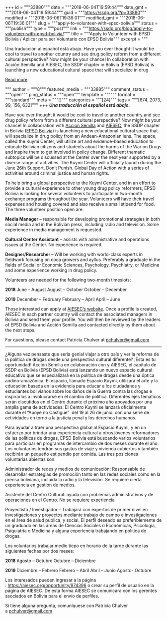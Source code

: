 +++
id = """33880"""
date = """2018-06-04T19:59:44"""
date_gmt = """2018-06-04T19:59:44"""
guid = """https://ssdp.org/?p=33880"""
modified = """2018-06-06T19:36:01"""
modified_gmt = """2018-06-06T19:36:01"""
slug = """apply-to-volunteer-with-epsd-bolivia"""
status = """publish"""
type = """post"""
link = """https://ssdp.org/blog/apply-to-volunteer-with-epsd-bolivia/"""
title = """Apply to Volunteer with EPSD Bolivia / Aplicar para ser Voluntario con EPSD Bolivia"""
excerpt = """<p>Una traducción al español está abajo. Have you ever thought it would be cool to travel to another country and see drug policy reform from a different cultural perspective? Now might be your chance! In collaboration with Acción Semilla and AIESEC, the SSDP chapter in Bolivia (EPSD Bolivia) is launching a new educational cultural space that will specialize in drug</p>
<div class="h10"></div>
<p><a class="more-link2 flat" href="https://ssdp.org/blog/apply-to-volunteer-with-epsd-bolivia/">Read more</a></p>
"""
author = """8"""
featured_media = """33885"""
comment_status = """open"""
ping_status = """open"""
template = """"""
format = """standard"""
meta = """[]"""
categories = """[24]"""
tags = """[674, 2073, 99, 156, 632]"""
+++
<em><strong>Una traducción al español está abajo.</strong></em>

Have you ever thought it would be cool to travel to another country and see drug policy reform from a different cultural perspective? Now might be your chance! In collaboration with <a href="https://idpc.net/es/profile/accion-semilla-bolivia?setlang=ru">Acción Semilla</a> and <a href="https://aiesec.org/opportunity/974396">AIESEC</a>, the SSDP chapter in Bolivia (<a href="https://www.facebook.com/Estudiantes-para-un-Politica-Sensata-de-Drogas-Bolivia-382446462128297/">EPSD Bolivia</a>) is launching a new educational cultural space that will specialize in drug policy from an Andean-Amazonian lens. The space, called the Kuymi Center, will utilize art and evidence-based education to educate Bolivian citizens and students about the harms of the War on Drugs and inspire them to get involved in policy change. Different thematic subtopics will be discussed at the Center over the next year supported by a diverse range of activities. The Kuymi Center will officially launch during the June 26th Support. Don&#8217;t Punish. Global Day of Action with a series of activities around criminal justice and human rights.

To help bring a global perspective to the Kuymi Center, and in an effort to provide a cultural experience to other young drug policy reformers, EPSD Bolivia is looking for several volunteers to participate in two-month exchange programs throughout the year. Volunteers will have their travel expenses and housing covered and also receive a small stipend for food. The three volunteer position open are:

<strong>Media Manager</strong> &#8211; responsible for developing promotional strategies in both social media and in the Bolivian press, including radio and television. Some experience in media management is requested.

<strong>Cultural Center Assistant</strong> &#8211; assists with administrative and operations issues at the Center. No experience is required.

<strong>Designer/Researcher &#8211; </strong>Will be working with world-class experts in fieldwork focusing on coca growers and ayllus. Preferably a graduate in the fields of Social or Economic Sciences, Psychology, Psychiatry, or Medicine and some experience working in drug policy.

Volunteers are needed for the following two-month timeslots:

<strong>2018
</strong>June &#8211; August
August &#8211; October
October &#8211; December

<strong>2019
</strong>December &#8211; February
February &#8211; April
April &#8211; June

Those interested can apply at <a href="https://aiesec.org/opportunity/974396" data-saferedirecturl="https://www.google.com/url?hl=en&amp;q=https://aiesec.org/&amp;source=gmail&amp;ust=1527789199165000&amp;usg=AFQjCNFzYkKaFrGslLk1-4S9DWpjwgxV4g">AIESEC&#8217;s website</a>. Once a profile is created, AIESEC in each partner country will contact the associated managers in Bolivia and send them your profile. You will then be reviewed by the leaders of EPSD Bolivia and Acción Semilla and contacted directly by them about the next steps.

For questions, please contact Patricia Chulver at <a href="mailto:pchulver@gmail.com">pchulver@gmail.com</a>.

<hr />
<p style="font-weight: 400;">¿Alguna vez pensaste que sería genial viajar a otro país y ver la reforma de la política de drogas desde una perspectiva cultural diferente? ¡Esta es tu oportunidad! Acción Semilla en colaboración con y AIESEC, el capítulo de SSDP en Bolivia (EPSD Bolivia) está lanzando un nuevo espacio cultural educativo que se especializará en la política de drogas desde una óptica andino-amazónica. El espacio, llamado Espacio Kuymi, utilizará el arte y la educación basada en la evidencia para educar a los ciudadanos y estudiantes bolivianos sobre los daños de la Guerra contra las drogas e inspirarlos a involucrarse en el cambio de política. Diferentes ejes temáticos serán discutidos en el Centro durante el próximo año apoyados por una amplia gama de actividades. El Centro Kuymi se lanzará oficialmente durante el “Apoye no Castigue”  del 19 al 26 de junio. con una serie de actividades en torno a la justicia penal y los derechos humanos.</p>
<p style="font-weight: 400;">Para ayudar a traer una perspectiva global al Espacio Kuymi, y en un esfuerzo por brindar una experiencia cultural a otros jóvenes reformadores de las políticas de drogas, EPSD Bolivia está buscando varios voluntarios para participar en programas de intercambio de dos meses durante el año. Los voluntarios tendrán sus gastos de viaje y vivienda cubiertos y también recibirán un pequeño estipendio por comida. Las tres posiciones voluntarias abiertas son:</p>
<p style="font-weight: 400;">Administrador de redes y medios de comunicación: Responsable de desarrollar estrategias de promoción tanto en las redes sociales como en la prensa boliviana, incluida la radio y la televisión. Se requiere cierta experiencia en gestión de medios.</p>
<p style="font-weight: 400;">Asistente del Centro Cultural: ayuda con problemas administrativos y de operaciones en el Centro. No se requiere experiencia</p>
<p style="font-weight: 400;">Proyectista / Investigador &#8211; Trabajará con expertos de primer nivel en investigaciones y proyectos mediante trabajo de campo e investigaciones en el área de salud publica, y social. El perfil deseado es preferiblemente de un graduado en las áreas de Ciencias Sociales o Económicas, Psicología, Psiquiatría o Medicina y alguna experiencia trabajando en política de drogas.</p>
<p style="font-weight: 400;">Los voluntarios trabajar medio tiepo en horario de la tarde durante las siguientes fechas por dos meses:</p>
<p style="font-weight: 400;"><strong>2018
</strong>Agosto &#8211; Octubre
Octubre &#8211; Diciembre</p>
<p style="font-weight: 400;"><strong>2019
</strong>Diciembre &#8211; Febrero
Febrero &#8211; Abril
Abril – Junio
Agosto- Octubre</p>
<p style="font-weight: 400;">Los interesados ​​pueden ingresar a la página : <a href="https://aiesec.org/opportunity/974396" data-saferedirecturl="https://www.google.com/url?hl=en&amp;q=https://aiesec.org/opportunity/974396&amp;source=gmail&amp;ust=1528399474018000&amp;usg=AFQjCNGGSKU0hru_dpb5OJuTecNwyCpCNg">https://aiesec.org/opportunity/974396</a> o crear su perfil de usuario en la página de AIESEC. De esta forma AIESEC se comunicara con los gerentes asociados en Bolivia para el envío de perfiles.</p>
<p style="font-weight: 400;">Si tiene alguna pregunta, comuníquese con Patricia Chulver a <a href="mailto:pchulver@gmail.com">pchulver@gmail.com</a></p>
